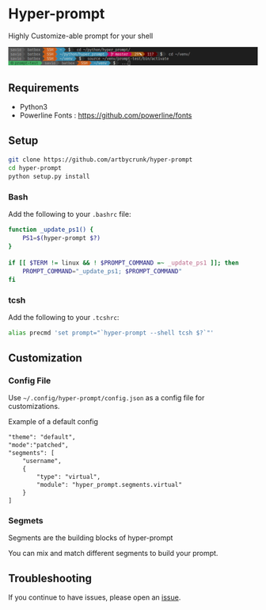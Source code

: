 # Hyper-prompt
Highly Customize-able prompt for your shell

![header](images/header.png)

## Requirements

- Python3
- Powerline Fonts : https://github.com/powerline/fonts

## Setup

```bash
git clone https://github.com/artbycrunk/hyper-prompt
cd hyper-prompt
python setup.py install
```

### Bash

Add the following to your `.bashrc` file:

```bash
function _update_ps1() {
    PS1=$(hyper-prompt $?)
}

if [[ $TERM != linux && ! $PROMPT_COMMAND =~ _update_ps1 ]]; then
    PROMPT_COMMAND="_update_ps1; $PROMPT_COMMAND"
fi
```

### tcsh

Add the following to your `.tcshrc`:

```bash
alias precmd 'set prompt="`hyper-prompt --shell tcsh $?`"'
```

## Customization

### Config File

Use `~/.config/hyper-prompt/config.json` as a config file for customizations.

Example of a default config
```
"theme": "default",
"mode":"patched",
"segments": [
    "username",
    {
        "type": "virtual",
        "module": "hyper_prompt.segments.virtual"
    }
]
```

### Segmets

Segments are the building blocks of hyper-prompt

You can mix and match different segments to build your prompt.

## Troubleshooting

If you continue to have issues, please open an
[issue](https://github.com/artbycrunk/hyper-prompt/issues/new).
